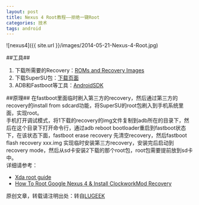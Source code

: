 ```yaml
---
layout: post
title: Nexus 4 Root教程——拒绝一键Root
categories: 技术
tags: android
---
```


![nexus4]({{ site.url }}/images/2014-05-21-Nexus-4-Root.jpg)

##工具##
1. 下载所需要的Recovery：[ROMs and Recovery Images](http://www.clockworkmod.com/rommanager)
2. 下载SuperSU包：[下载页面](http://download.chainfire.eu/420/SuperSU)
3. ADB和Fastboot等工具：[AndroidSDK](http://developer.android.com/sdk/index.html) 
 
##原理##
在fastboot里面临时刷入第三方的recovery，然后通过第三方的recovery的install from sdcard功能，将SuperSU的root包刷入到手机系统里面，实现root。  
手机打开调试模式，将1下载的recovery的img文件复制到adb所在的目录下，然后在这个目录下打开命令行，通过adb reboot bootloader重启到fastboot状态下，在该状态下面，fastboot erase recovery 先清空recovery，然后fastboot flash recovery xxx.img 实现临时安装第三方recovery，安装完后启动到recovery mode，然后从sd卡安装2下载的那个root包，root包需要提前放到sd卡中。  
详细请参考：  

+ [Xda root guide](http://forum.xda-developers.com/nexus-4/help/guide-ultimate-nexus-4-root-guide-t2018179)  
+ [How To Root Google Nexus 4 & Install ClockworkMod Recovery](http://www.addictivetips.com/android/root-google-nexus-4-install-clockworkmod-recovery/)  

原创文章，转载请注明出处：转自[LUGEEK](http://www.lugeek.com/)
